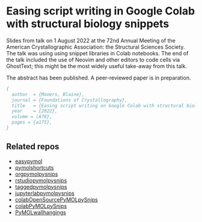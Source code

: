 # Easing script writing in Google Colab with structural biology snippets


Slides from talk on 1 August 2022 at the 72nd Annual Meeting of the American Crystallographic Association: the Structural Sciences Society. 
The talk was using using snippet libraries in Colab notebooks. 
The end of the talk included the use of Neovim and other editors to code cells via GhostText; this might be the most widely useful take-away from this talk.

The abstract has been published. A peer-reviewed paper is in preparation.

```bibtex
{
  author  = {Mooers, Blaine},
  journal = {Foundations of Crystallography},
  title   = {Easing script writing on Google Colab with structural biology snippets},
  year    = {2022},
  volume = (A78},
  pages = {a175},
}
```

## Related repos

- [easypymol](https://github.com/MooersLab/EasyPyMOL/edit/master/README.md)
- [pymolshortcuts](https://github.com/MooersLab/pymolshortcuts)
- [orgpymolpysnips](https://github.com/MooersLab/orgpymolpysnips)
- [rstudiopymolpysnips](https://github.com/MooersLab/rstudiopymolpysnips)
- [taggedpymolpysnips](https://github.com/MooersLab/taggedpymolpysnips)
- [jupyterlabpymolpysnips](https://github.com/MooersLab/jupyterlabpymolpysnips)
- [colabOpenSourcePyMOLpySnips](https://github.com/MooersLab/colabOpenSourcePyMOLpySnips)
- [colabPyMOLpySnips](https://github.com/MooersLab/colabPyMOLpySnips)
- [PyMOLwallhangings](https://github.com/MooersLab/PyMOLwallhangings)
